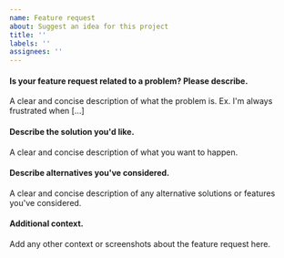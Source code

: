 ```yaml
---
name: Feature request
about: Suggest an idea for this project
title: ''
labels: ''
assignees: ''
---
```


#### Is your feature request related to a problem? Please describe.
A clear and concise description of what the problem is. Ex. I'm always frustrated when [...]

#### Describe the solution you'd like.
A clear and concise description of what you want to happen.

#### Describe alternatives you've considered.
A clear and concise description of any alternative solutions or features you've considered.

#### Additional context.
Add any other context or screenshots about the feature request here.